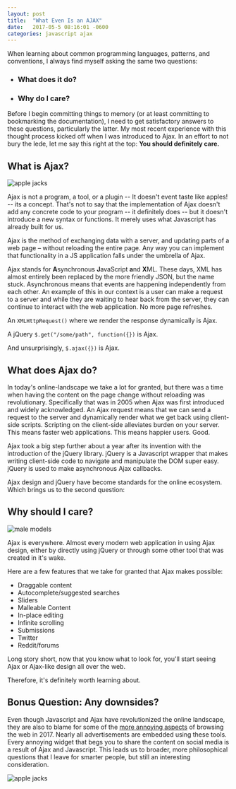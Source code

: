 ```yaml
---
layout: post
title:  "What Even Is an AJAX"
date:   2017-05-5 08:16:01 -0600
categories: javascript ajax
---
```


When learning about common programming languages, patterns, and conventions, I always find myself asking the same two questions:

* ### What does it do? ###
* ### Why do I care? ###

Before I begin committing things to memory (or at least committing to bookmarking the documentation), I need to get satisfactory answers to these questions, particularly the latter. My most recent experience with this thought process kicked off when I was introduced to Ajax. In an effort to not bury the lede, let me say this right at the top: **You should definitely care.**


## What is Ajax? ##

![apple jacks](https://media.giphy.com/media/ell2hMOHGVeo/giphy.gif "Apple Jacks don't taste like apples")

Ajax is not a program, a tool, or a plugin -- It doesn't event taste like apples! -- its a concept. That's not to say that the implementation of Ajax doesn't add any concrete code to your program -- it definitely does -- but it doesn't introduce a new syntax or functions. It merely uses what Javascript has already built for us.

Ajax is the method of exchanging data with a server, and updating parts of a web page – without reloading the entire page. Any way you can implement that functionality in a JS application falls under the umbrella of Ajax.

Ajax stands for **A**synchronous **J**avaScript **a**nd **X**ML. These days, XML has almost entirely been replaced by the more friendly JSON, but the name stuck. Asynchronous means that events are happening independently from each other. An example of this in our context is a user can make a request to a server and while they are waiting to hear back from the server, they can continue to interact with the web application. No more page refreshes.

An ```XMLHttpRequest()``` where we render the response dynamically is Ajax.

A jQuery ```$.get("/some/path", function({})``` is Ajax.

And unsurprisingly, ```$.ajax({})``` is Ajax.

## What does Ajax do? ##

In today's online-landscape we take a lot for granted, but there was a time when having the content on the page change without reloading was revolutionary. Specifically that was in 2005 when Ajax was first introduced and widely acknowledged. An Ajax request means that we can send a request to the server and dynamically render what we get back using client-side scripts. Scripting on the client-side alleviates burden on your server. This means faster web applications. This means happier users. Good.

Ajax took a big step further about a year after its invention with the introduction of the jQuery library. jQuery is a Javascript wrapper that makes writing client-side code to navigate and manipulate the DOM super easy. jQuery is used to make asynchronous Ajax callbacks.

Ajax design and jQuery have become standards for the online ecosystem. Which brings us to the second question:

## Why should I care? ##

![male models](https://i.makeagif.com/media/1-23-2016/Io8PxS.gif "Logo Title Text 1")


Ajax is everywhere. Almost every modern web application in using Ajax design, either by directly using jQuery or through some other tool that was created in it's wake.

Here are a few features that we take for granted that Ajax makes possible:
* Draggable content
* Autocomplete/suggested searches
* Sliders
* Malleable Content
 * In-place editing
 * Infinite scrolling
* Submissions
 * Twitter
 * Reddit/forums

Long story short, now that you know what to look for, you'll start seeing Ajax or Ajax-like design all over the web.

Therefore, it's definitely worth learning about. 

## Bonus Question: Any downsides? ##

Even though Javascript and Ajax have revolutionized the online landscape, they are also to blame for some of the [more annoying aspects](https://www.wired.com/2015/11/i-turned-off-javascript-for-a-whole-week-and-it-was-glorious/) of browsing the web in 2017. Nearly all advertisements are embedded using these tools. Every annoying widget that begs you to share the content on social media is a result of Ajax and Javascript. This leads us to broader, more philosophical questions that I leave for smarter people, but still an interesting consideration.

![apple jacks](http://media2.giphy.com/media/11o3buMsBCQsPm/giphy.gif "90s kids")
